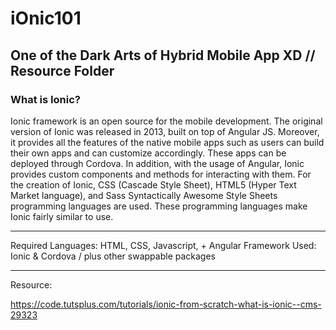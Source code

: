 # iOnic101
One of the Dark Arts of Hybrid Mobile App XD // Resource Folder
-----

### What is Ionic?

Ionic framework is an open source for the mobile development. The original version of Ionic was released in 2013, built on top of Angular JS. Moreover, it provides all the features of the native mobile apps such as users can build their own apps and can customize accordingly. These apps can be deployed through Cordova. In addition, with the usage of Angular, Ionic provides custom components and methods for interacting with them. For the creation of Ionic, CSS (Cascade Style Sheet), HTML5 (Hyper Text Market language), and Sass Syntactically Awesome Style Sheets programming languages are used. These programming languages make Ionic fairly similar to use.

-----
Required Languages: HTML, CSS, Javascript, + Angular
Framework Used: Ionic & Cordova / plus other swappable packages




-----
Resource:

https://code.tutsplus.com/tutorials/ionic-from-scratch-what-is-ionic--cms-29323


